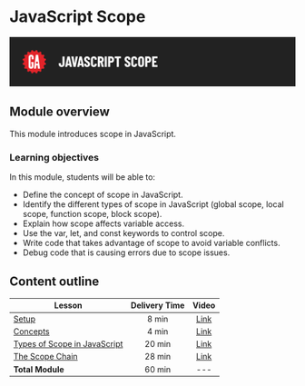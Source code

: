 # JavaScript Scope

![Hero image](./assets/hero.png)

## Module overview

This module introduces scope in JavaScript.

### Learning objectives
In this module, students will be able to:

  - Define the concept of scope in JavaScript.
  - Identify the different types of scope in JavaScript (global scope, local scope, function scope, block scope).
  - Explain how scope affects variable access.
  - Use the var, let, and const keywords to control scope.
  - Write code that takes advantage of scope to avoid variable conflicts.
  - Debug code that is causing errors due to scope issues.

## Content outline
| Lesson | Delivery Time | Video |
| ------ |:-------------:|:-----:|
| [Setup](./setup/README.md)               | 8 min  | [Link]() |
| [Concepts](./concepts/README.md)         | 4 min  | [Link]() |
| [Types of Scope in JavaScript](./types-of-scope-js/README.md) | 20 min | [Link]() |
| [The Scope Chain](./scope-chain/README.md) | 28 min | [Link]() |
|  **Total Module**                        | 60 min | ---                                                          | 